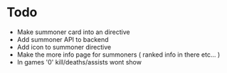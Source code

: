# Todo

- Make summoner card into an directive
- Add summoner API to backend
- Add icon to summoner directive
- Make the more info page for summoners ( ranked info in there etc... )
- In games '0' kill/deaths/assists wont show
